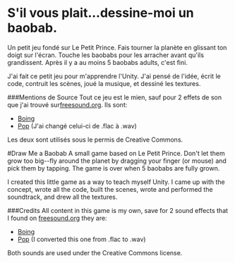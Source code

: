 # S'il vous plait...dessine-moi un baobab.
Un petit jeu fondé sur Le Petit Prince. Fais tourner la planète en glissant ton doigt sur l'écran. Touche les baobabs pour les arracher avant qu'ils grandissent. Après il y a au moins 5 baobabs adults, c'est fini.

J'ai fait ce petit jeu pour m'apprendre l'Unity. J'ai pensé de l'idée, écrit le code, contruit les scènes, joué la musique, et dessiné les textures.

###Mentions de Source
Tout ce jeu est le mien, sauf pour 2 effets de son que j'ai trouvé sur[freesound.org](freesound.org). Ils sont:
* [Boing](http://www.freesound.org/people/juskiddink/sounds/140867/)
* [Pop](http://www.freesound.org/people/unfa/sounds/245645/) (J'ai changé celui-ci de .flac à .wav)

Les deux sont utilisés sous le permis de Creative Commons.

#Draw Me a Baobab
A small game based on Le Petit Prince. Don't let them grow too big--fly around the planet by dragging your finger (or mouse) and pick them by tapping. The game is over when 5 baobabs are fully grown.

I created this little game as a way to teach myself Unity. I came up with the concept, wrote all the code, built the scenes, wrote and performed the soundtrack, and drew all the textures.

###Credits
All content in this game is my own, save for 2 sound effects that I found on [freesound.org](freesound.org) they are:
* [Boing](http://www.freesound.org/people/juskiddink/sounds/140867/)
* [Pop](http://www.freesound.org/people/unfa/sounds/245645/) (I converted this one from .flac to .wav)

Both sounds are used under the Creative Commons license.


